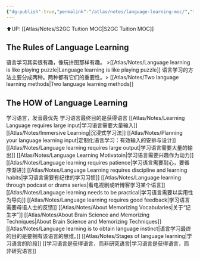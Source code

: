 ```yaml
---
{"dg-publish":true,"permalink":"/atlas/notes/language-learning-moc/","tags":["map/view","tuition/language"]}
---
```


⬆️UP: [[Atlas/Notes/S2GC Tuition MOC\|S2GC Tuition MOC]]

## The Rules of Language Learning
语言学习其实很有趣，像玩拼图那样有趣。 >[[Atlas/Notes/Language learning is like playing puzzle\|Language learning is like playing puzzle]]
语言学习的方法主要分成两种。两种都有它们的重要性。> [[Atlas/Notes/Two language learning methods\|Two language learning methods]]

## The HOW of Language Learning
学习语言，发音最优先
学习语言最终目的是获得语言
[[Atlas/Notes/Learning Language requires large input\|学习语言需要大量输入]]
[[Atlas/Notes/Immersive Learning\|沉浸式学习法]]
[[Atlas/Notes/Planning your language learning input\|定制化语言学习：有效输入的安排与设计]]
[[Atlas/Notes/Language learning requires large output\|学习语言需要大量的输出]]
[[Atlas/Notes/Language Learning Motivatoin\|学习语言需要兴趣作为动力]]
[[Atlas/Notes/Language learning requires patience\|学习语言需要耐心，要循序渐进]]
[[Atlas/Notes/Language Learning requires discipline and learning habits\|学习语言需要有纪律的学习习惯]]
[[Atlas/Notes/Language learning through podcast or drama series\|看电视剧或听博客学习某个语言]]
[[Atlas/Notes/Language learning needs to be practical\|学习语言需要以实用性为导向]]
[[Atlas/Notes/Language learning requires good feedback\|学习语言需要母语人士的反馈]]
[[Atlas/Notes/About Memorizing Vocabularies\|关于“记生字”]]
[[Atlas/Notes/About Brain Science and Memorizing Techniques\|About Brain Science and Memorizing Techniques]]
[[Atlas/Notes/Language learning is to obtain language instinct\|语言学习最终的目的是要拥有该语言的思维。]]
[[Atlas/Notes/Stages of language learning\|学习语言的阶段]]
[[学习语言是获得语言，而非研究语言\|学习语言是获得语言，而非研究语言]]
